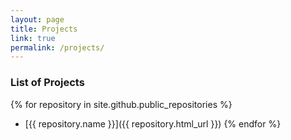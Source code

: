 ```yaml
---
layout: page
title: Projects
link: true
permalink: /projects/
---
```


### List of Projects

{% for repository in site.github.public_repositories %}
  * [{{ repository.name }}]({{ repository.html_url }})
{% endfor %}
